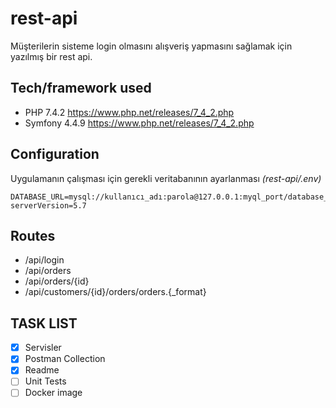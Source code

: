 # rest-api
Müşterilerin sisteme login olmasını alışveriş yapmasını sağlamak için yazılmış bir rest api.
## Tech/framework used
- PHP 7.4.2 
    https://www.php.net/releases/7_4_2.php
- Symfony 4.4.9 
    https://www.php.net/releases/7_4_2.php
## Configuration
Uygulamanın çalışması için gerekli veritabanının ayarlanması 
*(rest-api/.env)*
```
DATABASE_URL=mysql://kullanıcı_adı:parola@127.0.0.1:myql_port/database_ismi?serverVersion=5.7
```
## Routes
- \/api\/login 
- \/api\/orders
- \/api\/orders/\{id\}
- \/api\/customers\/\{id\}\/orders\/orders.\{_format\}

## TASK LIST
-[x] Servisler
-[x] Postman Collection
-[x] Readme
-[ ] Unit Tests
-[ ] Docker image
